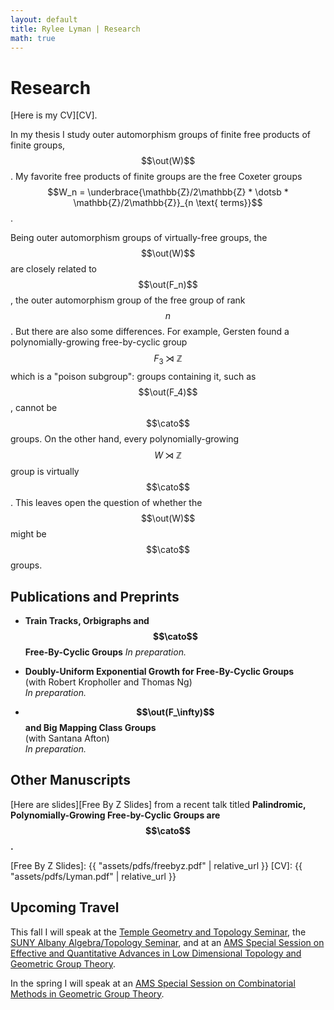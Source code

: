 ```yaml
--- 
layout: default
title: Rylee Lyman | Research
math: true
---
```

# Research 

[Here is my CV][CV].
$$\newcommand{\out}{\operatorname{Out}}$$
$$\newcommand{\cato}{\operatorname{CAT}(0)}$$

In my thesis I study outer automorphism groups of finite
free products of finite groups, $$\out(W)$$. My favorite free products
of finite groups are the free Coxeter groups $$W_n = 
\underbrace{\mathbb{Z}/2\mathbb{Z} * 
\dotsb * \mathbb{Z}/2\mathbb{Z}}_{n \text{ terms}}$$.

Being outer automorphism groups of
virtually-free groups, the $$\out(W)$$ are closely related to $$\out(F_n)$$,
the outer automorphism group of the free group of rank $$n$$.
But there are also some differences. For example, Gersten found a
polynomially-growing
free-by-cyclic group $$F_3\rtimes\mathbb{Z}$$ which is a "poison subgroup":
groups containing it, such as $$\out(F_4)$$, cannot be $$\cato$$ groups.
On the other hand, every polynomially-growing
$$W\rtimes\mathbb{Z}$$ group is virtually $$\cato$$.
This leaves open the question of whether the $$\out(W)$$ might be $$\cato$$ groups.

## Publications and Preprints

- **Train Tracks, Orbigraphs and $$\cato$$ Free-By-Cyclic Groups**
*In preparation.*

- **Doubly-Uniform Exponential Growth for Free-By-Cyclic Groups**  
(with Robert Kropholler and Thomas Ng)  
*In preparation.*

- **$$\out(F_\infty)$$ and Big Mapping Class Groups**  
(with Santana Afton)  
*In preparation.*

## Other Manuscripts

[Here are slides][Free By Z Slides] from a recent talk titled
**Palindromic, Polynomially-Growing Free-by-Cyclic Groups are $$\cato$$.**

[Free By Z Slides]: {{ "assets/pdfs/freebyz.pdf" | relative_url }}
[CV]: {{ "assets/pdfs/Lyman.pdf" | relative_url }}

## Upcoming Travel

This fall I will speak at the [Temple Geometry and Topology Seminar][Temple],
the [SUNY Albany Algebra/Topology Seminar][Albany],
and at an [AMS Special Session on Effective and Quantitative Advances in
Low Dimensional Topology and Geometric Group Theory][AMS].

In the spring I will speak at an [AMS Special Session on Combinatorial Methods
in Geometric Group Theory][AMS2].

[Temple]: https://math.temple.edu/events/seminars/geometry
[AMS]: http://www.ams.org/meetings/sectional/2263_program_ss3.html
[AMS2]: http://www.ams.org/meetings/sectional/2273_program_ss26.html#title
[Albany]: https://www.albany.edu/~mv312143/seminar/
[YGGT]: https://sites.google.com/site/yggt2019bilbao/home
[Wasatch]: http://www.math.utah.edu/wtc/
[IHES]: https://indico.math.cnrs.fr/event/3784/overview
